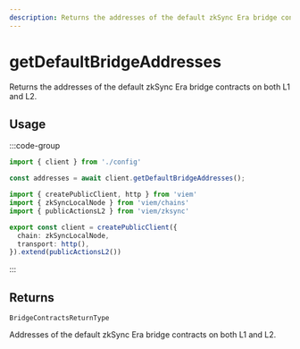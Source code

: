 ```yaml
---
description: Returns the addresses of the default zkSync Era bridge contracts on both L1 and L2.
---
```


# getDefaultBridgeAddresses

Returns the addresses of the default zkSync Era bridge contracts on both L1 and L2.

## Usage

:::code-group

```ts [example.ts]
import { client } from './config'

const addresses = await client.getDefaultBridgeAddresses();
```

```ts [config.ts]
import { createPublicClient, http } from 'viem'
import { zkSyncLocalNode } from 'viem/chains'
import { publicActionsL2 } from 'viem/zksync'

export const client = createPublicClient({
  chain: zkSyncLocalNode,
  transport: http(),
}).extend(publicActionsL2())
```
:::

## Returns 

`BridgeContractsReturnType`

Addresses of the default zkSync Era bridge contracts on both L1 and L2.
